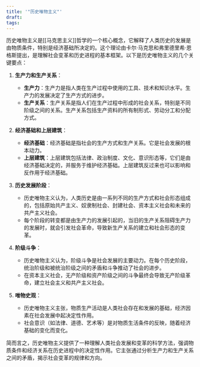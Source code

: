 ```yaml
---
title: '"历史唯物主义"'
draft: 
tags:
---
```

历史唯物主义是[[马克思主义]]哲学的一个核心概念，它解释了人类历史的发展是由物质条件，特别是经济基础所决定的。这个理论由卡尔·马克思和弗里德里希·恩格斯提出，是理解社会变革和历史进程的基本框架。以下是历史唯物主义的几个关键要点：

1. **生产力和生产关系**：
    
    - **生产力**：生产力是指人类在生产过程中使用的工具、技术和知识水平。生产力的发展决定了生产方式的进步。
    - **生产关系**：生产关系是指人们在生产过程中形成的社会关系，特别是不同阶级之间的关系。生产关系包括生产资料的所有制形式、劳动分工和分配方式。
2. **经济基础和上层建筑**：
    
    - **经济基础**：经济基础是指社会的生产方式和生产关系。它是社会发展的根本动力。
    - **上层建筑**：上层建筑包括法律、政治制度、文化、意识形态等，它们是由经济基础决定的，并服务于维护经济基础。上层建筑反过来也可以影响和反作用于经济基础。
3. **历史发展阶段**：
    
    - 历史唯物主义认为，人类历史是由一系列不同的生产方式和社会形态组成的，包括原始共产主义、奴隶制社会、封建社会、资本主义社会和未来的共产主义社会。
    - 每个阶段的转变都是由生产力的发展引起的，当旧的生产关系阻碍生产力的发展时，就会引发社会革命，导致新生产关系的建立和社会形态的变革。
4. **阶级斗争**：
    
    - 历史唯物主义认为，阶级斗争是社会发展的主要动力。在每个历史阶段，统治阶级和被统治阶级之间的矛盾和斗争推动了社会的进步。
    - 在资本主义社会，无产阶级和资产阶级之间的斗争最终会导致无产阶级革命，建立社会主义和共产主义社会。
5. **唯物史观**：
    
    - 历史唯物主义主张，物质生产活动是人类社会存在和发展的基础，经济因素在社会发展中起决定性作用。
    - 社会意识（如法律、道德、艺术等）是对物质生活条件的反映，随着经济基础的变化而变化。

简而言之，历史唯物主义提供了一种理解人类社会发展和变革的科学方法，强调物质条件和经济关系在历史进程中的决定性作用。它主张通过分析生产力和生产关系之间的矛盾，揭示社会变革的规律和方向。
